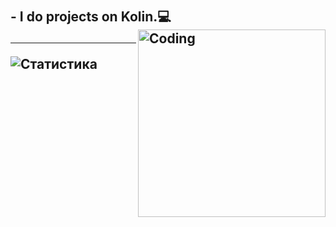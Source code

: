 <h1 Hi👋 i'm Evgeny.  </h1>
<h2 I'm a student. I'm studying programming.</h2>
- I do projects on Kolin.💻
<img align="right" alt="Coding" width="300" src="https://i.pinimg.com/originals/25/ed/7d/25ed7ddeae36fdc5d67a38aaf458fefa.gif">  

---

![Статистика](https://github-readme-stats.vercel.app/api?username=Mony120&show_icons=true&theme=radical)




